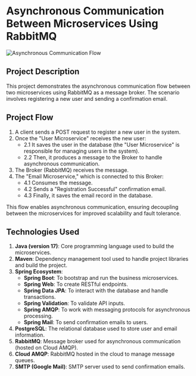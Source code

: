 # Asynchronous Communication Between Microservices Using RabbitMQ

![Asynchronous Communication Flow](./Project-Flow.jpg)

## Project Description
This project demonstrates the asynchronous communication flow between two microservices using RabbitMQ as a message broker. The scenario involves registering a new user and sending a confirmation email.

## Project Flow
1. A client sends a POST request to register a new user in the system.
2. Once the "User Microservice" receives the new user:
   - 2.1 It saves the user in the database (the "User Microservice" is responsible for managing users in the system).
   - 2.2 Then, it produces a message to the Broker to handle asynchronous communication.
3. The Broker (RabbitMQ) receives the message.
4. The "Email Microservice," which is connected to this Broker:
   - 4.1 Consumes the message.
   - 4.2 Sends a "Registration Successful" confirmation email.
   - 4.3 Finally, it saves the email record in the database.

This flow enables asynchronous communication, ensuring decoupling between the microservices for improved scalability and fault tolerance.

## Technologies Used

1. **Java (version 17)**: Core programming language used to build the microservices.
2. **Maven**: Dependency management tool used to handle project libraries and build the project.
3. **Spring Ecosystem**:
   - **Spring Boot**: To bootstrap and run the business microservices.
   - **Spring Web**: To create RESTful endpoints.
   - **Spring Data JPA**: To interact with the database and handle transactions.
   - **Spring Validation**: To validate API inputs.
   - **Spring AMQP**: To work with messaging protocols for asynchronous processing.
   - **Spring Mail**: To send confirmation emails to users.
4. **PostgreSQL**: The relational database used to store user and email information.
5. **RabbitMQ**: Message broker used for asynchronous communication (hosted on Cloud AMQP).
6. **Cloud AMQP**: RabbitMQ hosted in the cloud to manage message queues.
7. **SMTP (Google Mail)**: SMTP server used to send confirmation emails.




